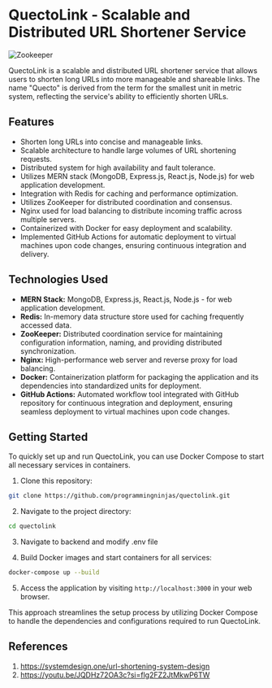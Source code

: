 # QuectoLink - Scalable and Distributed URL Shortener Service

![Zookeeper](https://github.com/programmingninjas/quectoLink/assets/67486606/33e55978-c2af-4b51-9b15-8d85d525f45b)


QuectoLink is a scalable and distributed URL shortener service that allows users to shorten long URLs into more manageable and shareable links. The name "Quecto" is derived from the term for the smallest unit in metric system, reflecting the service's ability to efficiently shorten URLs.

## Features

- Shorten long URLs into concise and manageable links.
- Scalable architecture to handle large volumes of URL shortening requests.
- Distributed system for high availability and fault tolerance.
- Utilizes MERN stack (MongoDB, Express.js, React.js, Node.js) for web application development.
- Integration with Redis for caching and performance optimization.
- Utilizes ZooKeeper for distributed coordination and consensus.
- Nginx used for load balancing to distribute incoming traffic across multiple servers.
- Containerized with Docker for easy deployment and scalability.
- Implemented GitHub Actions for automatic deployment to virtual machines upon code changes, ensuring continuous integration and delivery.

## Technologies Used

- **MERN Stack:** MongoDB, Express.js, React.js, Node.js - for web application development.
- **Redis:** In-memory data structure store used for caching frequently accessed data.
- **ZooKeeper:** Distributed coordination service for maintaining configuration information, naming, and providing distributed synchronization.
- **Nginx:** High-performance web server and reverse proxy for load balancing.
- **Docker:** Containerization platform for packaging the application and its dependencies into standardized units for deployment.
- **GitHub Actions:** Automated workflow tool integrated with GitHub repository for continuous integration and deployment, ensuring seamless deployment to virtual machines upon code changes.

## Getting Started

To quickly set up and run QuectoLink, you can use Docker Compose to start all necessary services in containers.

1. Clone this repository:

```bash
git clone https://github.com/programmingninjas/quectolink.git
```


2. Navigate to the project directory:

```bash
cd quectolink
```

3. Navigate to backend and modify .env file

4. Build Docker images and start containers for all services:
```bash
docker-compose up --build
```
5. Access the application by visiting `http://localhost:3000` in your web browser.

This approach streamlines the setup process by utilizing Docker Compose to handle the dependencies and configurations required to run QuectoLink.

## References
1. https://systemdesign.one/url-shortening-system-design
2. https://youtu.be/JQDHz72OA3c?si=flg2FZ2JtMkwP6TW
